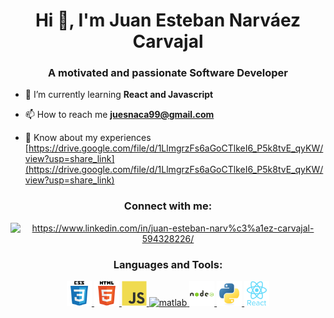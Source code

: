 <h1 align="center">Hi 👋, I'm Juan Esteban Narváez Carvajal</h1>
<h3 align="center">A motivated and passionate Software Developer</h3>

- 🌱 I’m currently learning **React and Javascript**

- 📫 How to reach me **juesnaca99@gmail.com**

- 📄 Know about my experiences [https://drive.google.com/file/d/1LlmgrzFs6aGoCTlkeI6_P5k8tvE_qyKW/view?usp=share_link](https://drive.google.com/file/d/1LlmgrzFs6aGoCTlkeI6_P5k8tvE_qyKW/view?usp=share_link)

<h3 align="center">Connect with me:</h3>
<p align="center">
<a href="https://linkedin.com/in/https://www.linkedin.com/in/juan-esteban-narv%c3%a1ez-carvajal-594328226/" target="blank"><img align="center" src="https://raw.githubusercontent.com/rahuldkjain/github-profile-readme-generator/master/src/images/icons/Social/linked-in-alt.svg" alt="https://www.linkedin.com/in/juan-esteban-narv%c3%a1ez-carvajal-594328226/" height="30" width="40" /></a>
</p>

<h3 align="center">Languages and Tools:</h3>
<p align="center"> <a href="https://www.w3schools.com/css/" target="_blank" rel="noreferrer"> <img src="https://raw.githubusercontent.com/devicons/devicon/master/icons/css3/css3-original-wordmark.svg" alt="css3" width="40" height="40"/> </a> <a href="https://www.w3.org/html/" target="_blank" rel="noreferrer"> <img src="https://raw.githubusercontent.com/devicons/devicon/master/icons/html5/html5-original-wordmark.svg" alt="html5" width="40" height="40"/> </a> <a href="https://developer.mozilla.org/en-US/docs/Web/JavaScript" target="_blank" rel="noreferrer"> <img src="https://raw.githubusercontent.com/devicons/devicon/master/icons/javascript/javascript-original.svg" alt="javascript" width="40" height="40"/> </a> <a href="https://www.mathworks.com/" target="_blank" rel="noreferrer"> <img src="https://upload.wikimedia.org/wikipedia/commons/2/21/Matlab_Logo.png" alt="matlab" width="40" height="40"/> </a> <a href="https://nodejs.org" target="_blank" rel="noreferrer"> <img src="https://raw.githubusercontent.com/devicons/devicon/master/icons/nodejs/nodejs-original-wordmark.svg" alt="nodejs" width="40" height="40"/> </a> <a href="https://www.python.org" target="_blank" rel="noreferrer"> <img src="https://raw.githubusercontent.com/devicons/devicon/master/icons/python/python-original.svg" alt="python" width="40" height="40"/> </a> <a href="https://reactjs.org/" target="_blank" rel="noreferrer"> <img src="https://raw.githubusercontent.com/devicons/devicon/master/icons/react/react-original-wordmark.svg" alt="react" width="40" height="40"/> </a> </p>
